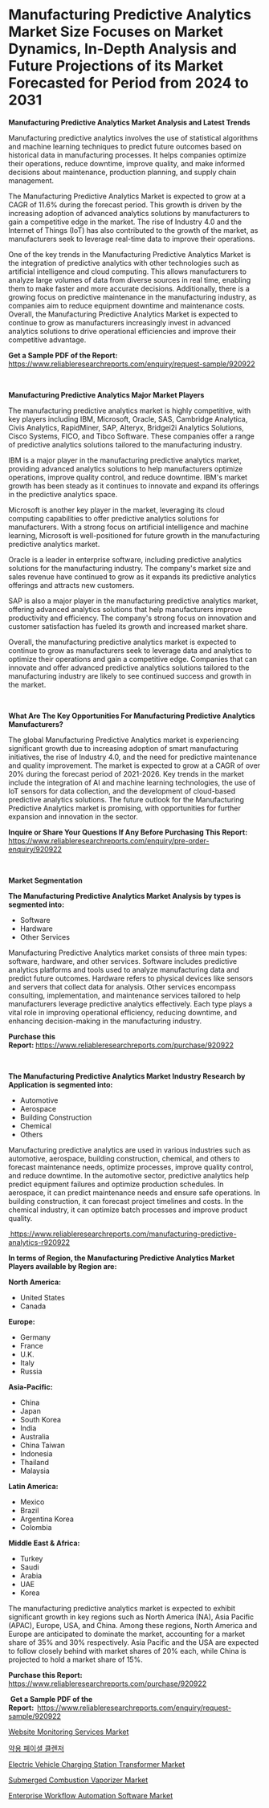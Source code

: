 <p><h1>Manufacturing Predictive Analytics Market Size Focuses on Market Dynamics, In-Depth Analysis and Future Projections of its Market Forecasted for Period from 2024 to 2031</h1></p><p><strong>Manufacturing Predictive Analytics Market Analysis and Latest Trends</strong></p>
<p><p>Manufacturing predictive analytics involves the use of statistical algorithms and machine learning techniques to predict future outcomes based on historical data in manufacturing processes. It helps companies optimize their operations, reduce downtime, improve quality, and make informed decisions about maintenance, production planning, and supply chain management.</p><p>The Manufacturing Predictive Analytics Market is expected to grow at a CAGR of 11.6% during the forecast period. This growth is driven by the increasing adoption of advanced analytics solutions by manufacturers to gain a competitive edge in the market. The rise of Industry 4.0 and the Internet of Things (IoT) has also contributed to the growth of the market, as manufacturers seek to leverage real-time data to improve their operations.</p><p>One of the key trends in the Manufacturing Predictive Analytics Market is the integration of predictive analytics with other technologies such as artificial intelligence and cloud computing. This allows manufacturers to analyze large volumes of data from diverse sources in real time, enabling them to make faster and more accurate decisions. Additionally, there is a growing focus on predictive maintenance in the manufacturing industry, as companies aim to reduce equipment downtime and maintenance costs. Overall, the Manufacturing Predictive Analytics Market is expected to continue to grow as manufacturers increasingly invest in advanced analytics solutions to drive operational efficiencies and improve their competitive advantage.</p></p>
<p><strong>Get a Sample PDF of the Report:&nbsp;</strong> <a href="https://www.reliableresearchreports.com/enquiry/request-sample/920922">https://www.reliableresearchreports.com/enquiry/request-sample/920922</a></p>
<p>&nbsp;</p>
<p><strong>Manufacturing Predictive Analytics Major Market Players</strong></p>
<p><p>The manufacturing predictive analytics market is highly competitive, with key players including IBM, Microsoft, Oracle, SAS, Cambridge Analytica, Civis Analytics, RapidMiner, SAP, Alteryx, Bridgei2i Analytics Solutions, Cisco Systems, FICO, and Tibco Software. These companies offer a range of predictive analytics solutions tailored to the manufacturing industry.</p><p>IBM is a major player in the manufacturing predictive analytics market, providing advanced analytics solutions to help manufacturers optimize operations, improve quality control, and reduce downtime. IBM's market growth has been steady as it continues to innovate and expand its offerings in the predictive analytics space.</p><p>Microsoft is another key player in the market, leveraging its cloud computing capabilities to offer predictive analytics solutions for manufacturers. With a strong focus on artificial intelligence and machine learning, Microsoft is well-positioned for future growth in the manufacturing predictive analytics market.</p><p>Oracle is a leader in enterprise software, including predictive analytics solutions for the manufacturing industry. The company's market size and sales revenue have continued to grow as it expands its predictive analytics offerings and attracts new customers.</p><p>SAP is also a major player in the manufacturing predictive analytics market, offering advanced analytics solutions that help manufacturers improve productivity and efficiency. The company's strong focus on innovation and customer satisfaction has fueled its growth and increased market share.</p><p>Overall, the manufacturing predictive analytics market is expected to continue to grow as manufacturers seek to leverage data and analytics to optimize their operations and gain a competitive edge. Companies that can innovate and offer advanced predictive analytics solutions tailored to the manufacturing industry are likely to see continued success and growth in the market.</p></p>
<p>&nbsp;</p>
<p><strong>What Are The Key Opportunities For Manufacturing Predictive Analytics Manufacturers?</strong></p>
<p><p>The global Manufacturing Predictive Analytics market is experiencing significant growth due to increasing adoption of smart manufacturing initiatives, the rise of Industry 4.0, and the need for predictive maintenance and quality improvement. The market is expected to grow at a CAGR of over 20% during the forecast period of 2021-2026. Key trends in the market include the integration of AI and machine learning technologies, the use of IoT sensors for data collection, and the development of cloud-based predictive analytics solutions. The future outlook for the Manufacturing Predictive Analytics market is promising, with opportunities for further expansion and innovation in the sector.</p></p>
<p><strong>Inquire or Share Your Questions If Any Before Purchasing This Report:</strong> <a href="https://www.reliableresearchreports.com/enquiry/pre-order-enquiry/920922">https://www.reliableresearchreports.com/enquiry/pre-order-enquiry/920922</a></p>
<p>&nbsp;</p>
<p><strong>Market Segmentation</strong></p>
<p><strong>The Manufacturing Predictive Analytics Market Analysis by types is segmented into:</strong></p>
<p><ul><li>Software</li><li>Hardware</li><li>Other Services</li></ul></p>
<p><p>Manufacturing Predictive Analytics market consists of three main types: software, hardware, and other services. Software includes predictive analytics platforms and tools used to analyze manufacturing data and predict future outcomes. Hardware refers to physical devices like sensors and servers that collect data for analysis. Other services encompass consulting, implementation, and maintenance services tailored to help manufacturers leverage predictive analytics effectively. Each type plays a vital role in improving operational efficiency, reducing downtime, and enhancing decision-making in the manufacturing industry.</p></p>
<p><strong>Purchase this Report:&nbsp;</strong><a href="https://www.reliableresearchreports.com/purchase/920922">https://www.reliableresearchreports.com/purchase/920922</a></p>
<p>&nbsp;</p>
<p><strong>The Manufacturing Predictive Analytics Market Industry Research by Application is segmented into:</strong></p>
<p><ul><li>Automotive</li><li>Aerospace</li><li>Building Construction</li><li>Chemical</li><li>Others</li></ul></p>
<p><p>Manufacturing predictive analytics are used in various industries such as automotive, aerospace, building construction, chemical, and others to forecast maintenance needs, optimize processes, improve quality control, and reduce downtime. In the automotive sector, predictive analytics help predict equipment failures and optimize production schedules. In aerospace, it can predict maintenance needs and ensure safe operations. In building construction, it can forecast project timelines and costs. In the chemical industry, it can optimize batch processes and improve product quality.</p></p>
<p><a href="https://www.reliableresearchreports.com/manufacturing-predictive-analytics-r920922">&nbsp;https://www.reliableresearchreports.com/manufacturing-predictive-analytics-r920922</a></p>
<p><strong>In terms of Region, the Manufacturing Predictive Analytics Market Players available by Region are:</strong></p>
<p>
    <p> <strong> North America: </strong>
        <ul>
            <li>United States</li>
            <li>Canada</li>
        </ul>
        </p> 
    <p> <strong> Europe: </strong>
        <ul>
            <li>Germany</li>
            <li>France</li>
            <li>U.K.</li>
            <li>Italy</li>
            <li>Russia</li>
        </ul>
        </p> 
    <p> <strong> Asia-Pacific: </strong>
        <ul>
            <li>China</li>
            <li>Japan</li>
            <li>South Korea</li>
            <li>India</li>
            <li>Australia</li>
            <li>China Taiwan</li>
            <li>Indonesia</li>
            <li>Thailand</li>
            <li>Malaysia</li>
        </ul>
        </p> 
    <p> <strong> Latin America: </strong>
        <ul>
            <li>Mexico</li>
            <li>Brazil</li>
            <li>Argentina Korea</li>
            <li>Colombia</li>
        </ul>
        </p> 
    <p> <strong> Middle East & Africa: </strong>
        <ul>
            <li>Turkey</li>
            <li>Saudi</li>
            <li>Arabia</li>
            <li>UAE</li>
            <li>Korea</li>
        </ul>
    </p>
    </p>
<p><p>The manufacturing predictive analytics market is expected to exhibit significant growth in key regions such as North America (NA), Asia Pacific (APAC), Europe, USA, and China. Among these regions, North America and Europe are anticipated to dominate the market, accounting for a market share of 35% and 30% respectively. Asia Pacific and the USA are expected to follow closely behind with market shares of 20% each, while China is projected to hold a market share of 15%.</p></p>
<p><strong>Purchase this Report: </strong><a href="https://www.reliableresearchreports.com/purchase/920922">https://www.reliableresearchreports.com/purchase/920922</a></p>
<p>&nbsp;<strong>Get a Sample PDF of the Report:&nbsp;&nbsp;</strong><a href="https://www.reliableresearchreports.com/enquiry/request-sample/920922">https://www.reliableresearchreports.com/enquiry/request-sample/920922</a></p>
<p><strong></strong></p>
<p><p><a href="https://github.com/lorenzaSchmeler/Market-Research-Report-List-1/blob/main/website-monitoring-services-market.md">Website Monitoring Services Market</a></p><p><a href="https://github.com/vdhdwjyp90142/Market-Research-Report-List-2/blob/main/129560153484.md">약용 페이셜 클렌저</a></p><p><a href="https://www.linkedin.com/pulse/electric-vehicle-charging-station-transformer-market-furnishes-wc6sc">Electric Vehicle Charging Station Transformer Market</a></p><p><a href="https://www.linkedin.com/pulse/submerged-combustion-vaporizer-market-competitive-analysis-9q1rc?trackingId=V0REAPCrneagHYfAxk6Byg%3D%3D">Submerged Combustion Vaporizer Market</a></p><p><a href="https://github.com/ruddyyedelwadw/Market-Research-Report-List-2/blob/main/enterprise-workflow-automation-software-market.md">Enterprise Workflow Automation Software Market</a></p></p>
